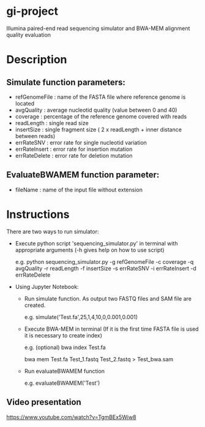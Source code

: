 # gi-project
Illumina paired-end read sequencing simulator and BWA-MEM alignment quality evaluation

# Description

## Simulate function parameters:
  - refGenomeFile : name of the FASTA file where reference genome is located
  - avgQuality : average nucleotid quality (value between 0 and 40)
  - coverage : percentage of the reference genome covered with reads
  - readLength : single read size
  - insertSize : single fragment size ( 2 x readLength + inner distance between reads)
  - errRateSNV : error rate for single nucleotid variation
  - errRateInsert : error rate for insertion mutation
  - errRateDelete : error rate for deletion mutation
 
## EvaluateBWAMEM function parameter:
  -  fileName : name of the input file without extension


# Instructions

There are two ways to run simulator:
  - Execute python script 'sequencing_simulator.py' in terminal with appropriate arguments  (-h gives help on how to use script)
   
    e.g. python sequencing_simulator.py -g refGenomeFile -c coverage -q avgQuality -r readLength -f insertSize -s errRateSNV -i errRateInsert -d errRateDelete
    

    
  - Using Jupyter Notebook:
  
    - Run simulate function. As output two FASTQ files and SAM file are created. 

      e.g. simulate('Test.fa',25,1,4,10,0,0.001,0.001)
    - Execute BWA-MEM in terminal (If it is the first time FASTA file is used it is necessary to create index)

      e.g. (optional) bwa index Test.fa

       bwa mem Test.fa Test_1.fastq Test_2.fastq > Test_bwa.sam

    - Run evaluateBWAMEM function

      e.g. evaluateBWAMEM('Test')
    
## Video presentation

  https://www.youtube.com/watch?v=TgmBEx5Wjw8
